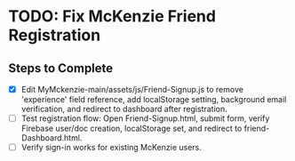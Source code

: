 # TODO: Fix McKenzie Friend Registration

## Steps to Complete
- [x] Edit MyMckenzie-main/assets/js/Friend-Signup.js to remove 'experience' field reference, add localStorage setting, background email verification, and redirect to dashboard after registration.
- [ ] Test registration flow: Open Friend-Signup.html, submit form, verify Firebase user/doc creation, localStorage set, and redirect to friend-Dashboard.html.
- [ ] Verify sign-in works for existing McKenzie users.
